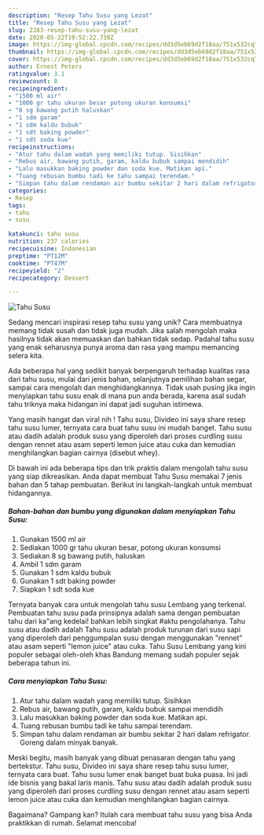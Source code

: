 ```yaml
---
description: "Resep Tahu Susu yang Lezat"
title: "Resep Tahu Susu yang Lezat"
slug: 2283-resep-tahu-susu-yang-lezat
date: 2020-05-22T19:52:22.738Z
image: https://img-global.cpcdn.com/recipes/dd3d5eb69d2f18aa/751x532cq70/tahu-susu-foto-resep-utama.jpg
thumbnail: https://img-global.cpcdn.com/recipes/dd3d5eb69d2f18aa/751x532cq70/tahu-susu-foto-resep-utama.jpg
cover: https://img-global.cpcdn.com/recipes/dd3d5eb69d2f18aa/751x532cq70/tahu-susu-foto-resep-utama.jpg
author: Ernest Peters
ratingvalue: 3.1
reviewcount: 8
recipeingredient:
- "1500 ml air"
- "1000 gr tahu ukuran besar potong ukuran konsumsi"
- "8 sg bawang putih haluskan"
- "1 sdm garam"
- "1 sdm kaldu bubuk"
- "1 sdt baking powder"
- "1 sdt soda kue"
recipeinstructions:
- "Atur tahu dalam wadah yang memiliki tutup. Sisihkan"
- "Rebus air, bawang putih, garam, kaldu bubuk sampai mendidih"
- "Lalu masukkan baking powder dan soda kue. Matikan api."
- "Tuang rebusan bumbu tadi ke tahu sampai terendam."
- "Simpan tahu dalam rendaman air bumbu sekitar 2 hari dalam refrigator. Goreng dalam minyak banyak."
categories:
- Resep
tags:
- tahu
- susu

katakunci: tahu susu 
nutrition: 237 calories
recipecuisine: Indonesian
preptime: "PT12M"
cooktime: "PT47M"
recipeyield: "2"
recipecategory: Dessert

---
```



![Tahu Susu](https://img-global.cpcdn.com/recipes/dd3d5eb69d2f18aa/751x532cq70/tahu-susu-foto-resep-utama.jpg)

Sedang mencari inspirasi resep tahu susu yang unik? Cara membuatnya memang tidak susah dan tidak juga mudah. Jika salah mengolah maka hasilnya tidak akan memuaskan dan bahkan tidak sedap. Padahal tahu susu yang enak seharusnya punya aroma dan rasa yang mampu memancing selera kita.

Ada beberapa hal yang sedikit banyak berpengaruh terhadap kualitas rasa dari tahu susu, mulai dari jenis bahan, selanjutnya pemilihan bahan segar, sampai cara mengolah dan menghidangkannya. Tidak usah pusing jika ingin menyiapkan tahu susu enak di mana pun anda berada, karena asal sudah tahu triknya maka hidangan ini dapat jadi suguhan istimewa.

Yang masih hangat dan viral nih ! Tahu susu, Divideo ini saya share resep tahu susu lumer, ternyata cara buat tahu susu ini mudah banget. Tahu susu atau dadih adalah produk susu yang diperoleh dari proses curdling susu dengan rennet atau asam seperti lemon juice atau cuka dan kemudian menghilangkan bagian cairnya (disebut whey).


Di bawah ini ada beberapa tips dan trik praktis dalam mengolah tahu susu yang siap dikreasikan. Anda dapat membuat Tahu Susu memakai 7 jenis bahan dan 5 tahap pembuatan. Berikut ini langkah-langkah untuk membuat hidangannya.

<!--inarticleads1-->

##### Bahan-bahan dan bumbu yang digunakan dalam menyiapkan Tahu Susu:

1. Gunakan 1500 ml air
1. Sediakan 1000 gr tahu ukuran besar, potong ukuran konsumsi
1. Sediakan 8 sg bawang putih, haluskan
1. Ambil 1 sdm garam
1. Gunakan 1 sdm kaldu bubuk
1. Gunakan 1 sdt baking powder
1. Siapkan 1 sdt soda kue


Ternyata banyak cara untuk mengolah tahu susu Lembang yang terkenal. Pembuatan tahu susu pada prinsipnya adalah sama dengan pembuatan tahu dari ka&#34;ang kedelai! bahkan lebih singkat #aktu pengolahanya. Tahu susu atau dadih adalah Tahu susu adalah produk turunan dari susu sapi yang diperoleh dari penggumpalan susu dengan menggunakan &#34;rennet&#34; atau asam seperti &#34;lemon juice&#34; atau cuka. Tahu Susu Lembang yang kini populer sebagai oleh-oleh khas Bandung memang sudah populer sejak beberapa tahun ini. 

<!--inarticleads2-->

##### Cara menyiapkan Tahu Susu:

1. Atur tahu dalam wadah yang memiliki tutup. Sisihkan
1. Rebus air, bawang putih, garam, kaldu bubuk sampai mendidih
1. Lalu masukkan baking powder dan soda kue. Matikan api.
1. Tuang rebusan bumbu tadi ke tahu sampai terendam.
1. Simpan tahu dalam rendaman air bumbu sekitar 2 hari dalam refrigator. Goreng dalam minyak banyak.


Meski begitu, masih banyak yang dibuat penasaran dengan tahu yang bertekstur. Tahu susu, Divideo ini saya share resep tahu susu lumer, ternyata cara buat. Tahu susu lumer enak banget buat buka puasa. Ini jadi ide bisnis yang bakal laris manis. Tahu susu atau dadih adalah produk susu yang diperoleh dari proses curdling susu dengan rennet atau asam seperti lemon juice atau cuka dan kemudian menghilangkan bagian cairnya. 

Bagaimana? Gampang kan? Itulah cara membuat tahu susu yang bisa Anda praktikkan di rumah. Selamat mencoba!
